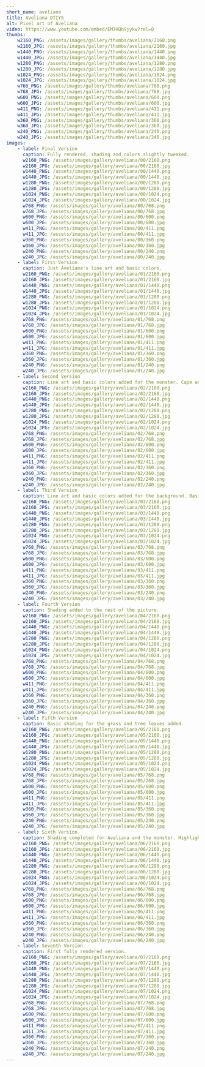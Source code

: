 ```yaml
---
short_name: aveliana
title: Aveliana DTIYS
alt: Pixel art of Aveliana
video: https://www.youtube.com/embed/EM7HQb9jykw?rel=0
thumbs:
    w2160_PNG: /assets/images/gallery/thumbs/aveliana/2160.png
    w2160_JPG: /assets/images/gallery/thumbs/aveliana/2160.jpg
    w1440_PNG: /assets/images/gallery/thumbs/aveliana/1440.png
    w1440_JPG: /assets/images/gallery/thumbs/aveliana/1440.jpg
    w1280_PNG: /assets/images/gallery/thumbs/aveliana/1280.png
    w1280_JPG: /assets/images/gallery/thumbs/aveliana/1280.jpg
    w1024_PNG: /assets/images/gallery/thumbs/aveliana/1024.png
    w1024_JPG: /assets/images/gallery/thumbs/aveliana/1024.jpg
    w768_PNG: /assets/images/gallery/thumbs/aveliana/768.png
    w768_JPG: /assets/images/gallery/thumbs/aveliana/768.jpg
    w600_PNG: /assets/images/gallery/thumbs/aveliana/600.png
    w600_JPG: /assets/images/gallery/thumbs/aveliana/600.jpg
    w411_PNG: /assets/images/gallery/thumbs/aveliana/411.png
    w411_JPG: /assets/images/gallery/thumbs/aveliana/411.jpg
    w360_PNG: /assets/images/gallery/thumbs/aveliana/360.png
    w360_JPG: /assets/images/gallery/thumbs/aveliana/360.jpg
    w240_PNG: /assets/images/gallery/thumbs/aveliana/240.png
    w240_JPG: /assets/images/gallery/thumbs/aveliana/240.jpg
images:
    - label: Final Version
      caption: Fully rendered, shading and colors slightly tweaked.
      w2160_PNG: /assets/images/gallery/aveliana/00/2160.png
      w2160_JPG: /assets/images/gallery/aveliana/00/2160.jpg
      w1440_PNG: /assets/images/gallery/aveliana/00/1440.png
      w1440_JPG: /assets/images/gallery/aveliana/00/1440.jpg
      w1280_PNG: /assets/images/gallery/aveliana/00/1280.png
      w1280_JPG: /assets/images/gallery/aveliana/00/1280.jpg
      w1024_PNG: /assets/images/gallery/aveliana/00/1024.png
      w1024_JPG: /assets/images/gallery/aveliana/00/1024.jpg
      w768_PNG: /assets/images/gallery/aveliana/00/768.png
      w768_JPG: /assets/images/gallery/aveliana/00/768.jpg
      w600_PNG: /assets/images/gallery/aveliana/00/600.png
      w600_JPG: /assets/images/gallery/aveliana/00/600.jpg
      w411_PNG: /assets/images/gallery/aveliana/00/411.png
      w411_JPG: /assets/images/gallery/aveliana/00/411.jpg
      w360_PNG: /assets/images/gallery/aveliana/00/360.png
      w360_JPG: /assets/images/gallery/aveliana/00/360.jpg
      w240_PNG: /assets/images/gallery/aveliana/00/240.png
      w240_JPG: /assets/images/gallery/aveliana/00/240.jpg
    - label: First Version
      caption: Just Aveliana's line art and basic colors.
      w2160_PNG: /assets/images/gallery/aveliana/01/2160.png
      w2160_JPG: /assets/images/gallery/aveliana/01/2160.jpg
      w1440_PNG: /assets/images/gallery/aveliana/01/1440.png
      w1440_JPG: /assets/images/gallery/aveliana/01/1440.jpg
      w1280_PNG: /assets/images/gallery/aveliana/01/1280.png
      w1280_JPG: /assets/images/gallery/aveliana/01/1280.jpg
      w1024_PNG: /assets/images/gallery/aveliana/01/1024.png
      w1024_JPG: /assets/images/gallery/aveliana/01/1024.jpg
      w768_PNG: /assets/images/gallery/aveliana/01/768.png
      w768_JPG: /assets/images/gallery/aveliana/01/768.jpg
      w600_PNG: /assets/images/gallery/aveliana/01/600.png
      w600_JPG: /assets/images/gallery/aveliana/01/600.jpg
      w411_PNG: /assets/images/gallery/aveliana/01/411.png
      w411_JPG: /assets/images/gallery/aveliana/01/411.jpg
      w360_PNG: /assets/images/gallery/aveliana/01/360.png
      w360_JPG: /assets/images/gallery/aveliana/01/360.jpg
      w240_PNG: /assets/images/gallery/aveliana/01/240.png
      w240_JPG: /assets/images/gallery/aveliana/01/240.jpg
    - label: Second Version
      caption: Line art and basic colors added for the monster. Cape and corrections added to Aveliana.
      w2160_PNG: /assets/images/gallery/aveliana/02/2160.png
      w2160_JPG: /assets/images/gallery/aveliana/02/2160.jpg
      w1440_PNG: /assets/images/gallery/aveliana/02/1440.png
      w1440_JPG: /assets/images/gallery/aveliana/02/1440.jpg
      w1280_PNG: /assets/images/gallery/aveliana/02/1280.png
      w1280_JPG: /assets/images/gallery/aveliana/02/1280.jpg
      w1024_PNG: /assets/images/gallery/aveliana/02/1024.png
      w1024_JPG: /assets/images/gallery/aveliana/02/1024.jpg
      w768_PNG: /assets/images/gallery/aveliana/02/768.png
      w768_JPG: /assets/images/gallery/aveliana/02/768.jpg
      w600_PNG: /assets/images/gallery/aveliana/02/600.png
      w600_JPG: /assets/images/gallery/aveliana/02/600.jpg
      w411_PNG: /assets/images/gallery/aveliana/02/411.png
      w411_JPG: /assets/images/gallery/aveliana/02/411.jpg
      w360_PNG: /assets/images/gallery/aveliana/02/360.png
      w360_JPG: /assets/images/gallery/aveliana/02/360.jpg
      w240_PNG: /assets/images/gallery/aveliana/02/240.png
      w240_JPG: /assets/images/gallery/aveliana/02/240.jpg
    - label: Third Version
      caption: Line art and basic colors added for the background. Basic shading for Aveliana.
      w2160_PNG: /assets/images/gallery/aveliana/03/2160.png
      w2160_JPG: /assets/images/gallery/aveliana/03/2160.jpg
      w1440_PNG: /assets/images/gallery/aveliana/03/1440.png
      w1440_JPG: /assets/images/gallery/aveliana/03/1440.jpg
      w1280_PNG: /assets/images/gallery/aveliana/03/1280.png
      w1280_JPG: /assets/images/gallery/aveliana/03/1280.jpg
      w1024_PNG: /assets/images/gallery/aveliana/03/1024.png
      w1024_JPG: /assets/images/gallery/aveliana/03/1024.jpg
      w768_PNG: /assets/images/gallery/aveliana/03/768.png
      w768_JPG: /assets/images/gallery/aveliana/03/768.jpg
      w600_PNG: /assets/images/gallery/aveliana/03/600.png
      w600_JPG: /assets/images/gallery/aveliana/03/600.jpg
      w411_PNG: /assets/images/gallery/aveliana/03/411.png
      w411_JPG: /assets/images/gallery/aveliana/03/411.jpg
      w360_PNG: /assets/images/gallery/aveliana/03/360.png
      w360_JPG: /assets/images/gallery/aveliana/03/360.jpg
      w240_PNG: /assets/images/gallery/aveliana/03/240.png
      w240_JPG: /assets/images/gallery/aveliana/03/240.jpg
    - label: Fourth Version
      caption: Shading added to the rest of the picture.
      w2160_PNG: /assets/images/gallery/aveliana/04/2160.png
      w2160_JPG: /assets/images/gallery/aveliana/04/2160.jpg
      w1440_PNG: /assets/images/gallery/aveliana/04/1440.png
      w1440_JPG: /assets/images/gallery/aveliana/04/1440.jpg
      w1280_PNG: /assets/images/gallery/aveliana/04/1280.png
      w1280_JPG: /assets/images/gallery/aveliana/04/1280.jpg
      w1024_PNG: /assets/images/gallery/aveliana/04/1024.png
      w1024_JPG: /assets/images/gallery/aveliana/04/1024.jpg
      w768_PNG: /assets/images/gallery/aveliana/04/768.png
      w768_JPG: /assets/images/gallery/aveliana/04/768.jpg
      w600_PNG: /assets/images/gallery/aveliana/04/600.png
      w600_JPG: /assets/images/gallery/aveliana/04/600.jpg
      w411_PNG: /assets/images/gallery/aveliana/04/411.png
      w411_JPG: /assets/images/gallery/aveliana/04/411.jpg
      w360_PNG: /assets/images/gallery/aveliana/04/360.png
      w360_JPG: /assets/images/gallery/aveliana/04/360.jpg
      w240_PNG: /assets/images/gallery/aveliana/04/240.png
      w240_JPG: /assets/images/gallery/aveliana/04/240.jpg
    - label: Fifth Version
      caption: Basic shading for the grass and tree leaves added.
      w2160_PNG: /assets/images/gallery/aveliana/05/2160.png
      w2160_JPG: /assets/images/gallery/aveliana/05/2160.jpg
      w1440_PNG: /assets/images/gallery/aveliana/05/1440.png
      w1440_JPG: /assets/images/gallery/aveliana/05/1440.jpg
      w1280_PNG: /assets/images/gallery/aveliana/05/1280.png
      w1280_JPG: /assets/images/gallery/aveliana/05/1280.jpg
      w1024_PNG: /assets/images/gallery/aveliana/05/1024.png
      w1024_JPG: /assets/images/gallery/aveliana/05/1024.jpg
      w768_PNG: /assets/images/gallery/aveliana/05/768.png
      w768_JPG: /assets/images/gallery/aveliana/05/768.jpg
      w600_PNG: /assets/images/gallery/aveliana/05/600.png
      w600_JPG: /assets/images/gallery/aveliana/05/600.jpg
      w411_PNG: /assets/images/gallery/aveliana/05/411.png
      w411_JPG: /assets/images/gallery/aveliana/05/411.jpg
      w360_PNG: /assets/images/gallery/aveliana/05/360.png
      w360_JPG: /assets/images/gallery/aveliana/05/360.jpg
      w240_PNG: /assets/images/gallery/aveliana/05/240.png
      w240_JPG: /assets/images/gallery/aveliana/05/240.jpg
    - label: Sixth Version
      caption: Shading completed for Aveliana and the monster. Highlights added.
      w2160_PNG: /assets/images/gallery/aveliana/06/2160.png
      w2160_JPG: /assets/images/gallery/aveliana/06/2160.jpg
      w1440_PNG: /assets/images/gallery/aveliana/06/1440.png
      w1440_JPG: /assets/images/gallery/aveliana/06/1440.jpg
      w1280_PNG: /assets/images/gallery/aveliana/06/1280.png
      w1280_JPG: /assets/images/gallery/aveliana/06/1280.jpg
      w1024_PNG: /assets/images/gallery/aveliana/06/1024.png
      w1024_JPG: /assets/images/gallery/aveliana/06/1024.jpg
      w768_PNG: /assets/images/gallery/aveliana/06/768.png
      w768_JPG: /assets/images/gallery/aveliana/06/768.jpg
      w600_PNG: /assets/images/gallery/aveliana/06/600.png
      w600_JPG: /assets/images/gallery/aveliana/06/600.jpg
      w411_PNG: /assets/images/gallery/aveliana/06/411.png
      w411_JPG: /assets/images/gallery/aveliana/06/411.jpg
      w360_PNG: /assets/images/gallery/aveliana/06/360.png
      w360_JPG: /assets/images/gallery/aveliana/06/360.jpg
      w240_PNG: /assets/images/gallery/aveliana/06/240.png
      w240_JPG: /assets/images/gallery/aveliana/06/240.jpg
    - label: Seventh Version
      caption: First fully rendered version.
      w2160_PNG: /assets/images/gallery/aveliana/07/2160.png
      w2160_JPG: /assets/images/gallery/aveliana/07/2160.jpg
      w1440_PNG: /assets/images/gallery/aveliana/07/1440.png
      w1440_JPG: /assets/images/gallery/aveliana/07/1440.jpg
      w1280_PNG: /assets/images/gallery/aveliana/07/1280.png
      w1280_JPG: /assets/images/gallery/aveliana/07/1280.jpg
      w1024_PNG: /assets/images/gallery/aveliana/07/1024.png
      w1024_JPG: /assets/images/gallery/aveliana/07/1024.jpg
      w768_PNG: /assets/images/gallery/aveliana/07/768.png
      w768_JPG: /assets/images/gallery/aveliana/07/768.jpg
      w600_PNG: /assets/images/gallery/aveliana/07/600.png
      w600_JPG: /assets/images/gallery/aveliana/07/600.jpg
      w411_PNG: /assets/images/gallery/aveliana/07/411.png
      w411_JPG: /assets/images/gallery/aveliana/07/411.jpg
      w360_PNG: /assets/images/gallery/aveliana/07/360.png
      w360_JPG: /assets/images/gallery/aveliana/07/360.jpg
      w240_PNG: /assets/images/gallery/aveliana/07/240.png
      w240_JPG: /assets/images/gallery/aveliana/07/240.jpg
---
```

